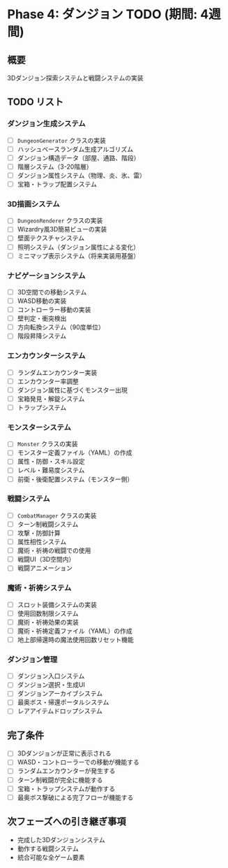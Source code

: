 # Phase 4: ダンジョン TODO (期間: 4週間)

## 概要
3Dダンジョン探索システムと戦闘システムの実装

## TODO リスト

### ダンジョン生成システム
- [ ] `DungeonGenerator` クラスの実装
- [ ] ハッシュベースランダム生成アルゴリズム
- [ ] ダンジョン構造データ（部屋、通路、階段）
- [ ] 階層システム（3-20階層）
- [ ] ダンジョン属性システム（物理、炎、氷、雷）
- [ ] 宝箱・トラップ配置システム

### 3D描画システム
- [ ] `DungeonRenderer` クラスの実装
- [ ] Wizardry風3D簡易ビューの実装
- [ ] 壁面テクスチャシステム
- [ ] 照明システム（ダンジョン属性による変化）
- [ ] ミニマップ表示システム（将来実装用基盤）

### ナビゲーションシステム
- [ ] 3D空間での移動システム
- [ ] WASD移動の実装
- [ ] コントローラー移動の実装
- [ ] 壁判定・衝突検出
- [ ] 方向転換システム（90度単位）
- [ ] 階段昇降システム

### エンカウンターシステム
- [ ] ランダムエンカウンター実装
- [ ] エンカウンター率調整
- [ ] ダンジョン属性に基づくモンスター出現
- [ ] 宝箱発見・解錠システム
- [ ] トラップシステム

### モンスターシステム
- [ ] `Monster` クラスの実装
- [ ] モンスター定義ファイル（YAML）の作成
- [ ] 属性・防御・スキル設定
- [ ] レベル・難易度システム
- [ ] 前衛・後衛配置システム（モンスター側）

### 戦闘システム
- [ ] `CombatManager` クラスの実装
- [ ] ターン制戦闘システム
- [ ] 攻撃・防御計算
- [ ] 属性相性システム
- [ ] 魔術・祈祷の戦闘での使用
- [ ] 戦闘UI（3D空間内）
- [ ] 戦闘アニメーション

### 魔術・祈祷システム
- [ ] スロット装備システムの実装
- [ ] 使用回数制限システム
- [ ] 魔術・祈祷効果の実装
- [ ] 魔術・祈祷定義ファイル（YAML）の作成
- [ ] 地上部帰還時の魔法使用回数リセット機能

### ダンジョン管理
- [ ] ダンジョン入口システム
- [ ] ダンジョン選択・生成UI
- [ ] ダンジョンアーカイブシステム
- [ ] 最奥ボス・帰還ポータルシステム
- [ ] レアアイテムドロップシステム

## 完了条件
- [ ] 3Dダンジョンが正常に表示される
- [ ] WASD・コントローラーでの移動が機能する
- [ ] ランダムエンカウンターが発生する
- [ ] ターン制戦闘が完全に機能する
- [ ] 宝箱・トラップシステムが動作する
- [ ] 最奥ボス撃破による完了フローが機能する

## 次フェーズへの引き継ぎ事項
- 完成した3Dダンジョンシステム
- 動作する戦闘システム
- 統合可能な全ゲーム要素